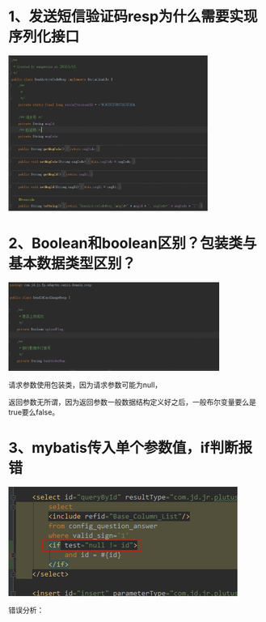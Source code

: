 # 1、发送短信验证码resp为什么需要实现序列化接口

<img src = "assets/code.assets/1557710001399.png" style = "zoom:0.5">

# 2、Boolean和boolean区别？包装类与基本数据类型区别？

<img src="assets/code.assets/1557710137358.png" style="zoom:0.5">

请求参数使用包装类，因为请求参数可能为null，

返回参数无所谓，因为返回参数一般数据结构定义好之后，一般布尔变量要么是true要么false。

# 3、mybatis传入单个参数值，if判断报错

<img src="assets/code.assets/1560480263921.png" style="zoom:1">

错误分析：